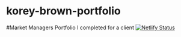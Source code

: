 # korey-brown-portfolio
#Market Managers Portfolio I completed for a client
[![Netlify Status](https://api.netlify.com/api/v1/badges/f013b0fc-cac7-4db2-a8a1-1b613f021732/deploy-status)](https://app.netlify.com/sites/koreybrown/deploys)
